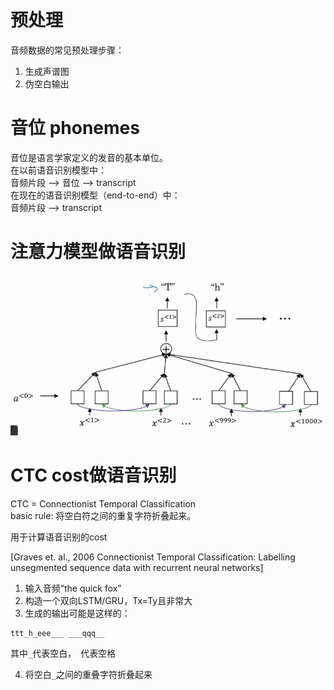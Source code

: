 # 预处理  

音频数据的常见预处理步骤：  
1. 生成声谱图  
2. 伪空白输出  

# 音位 phonemes

音位是语言学家定义的发音的基本单位。  
在以前语音识别模型中：  
音频片段 --> 音位 --> transcript  
在现在的语音识别模型（end-to-end）中：  
音频片段 --> transcript

# 注意力模型做语音识别

![](/assets/61.png)   

# CTC cost做语音识别

CTC = Connectionist Temporal Classification  
basic rule: 将空白符之间的重复字符折叠起来。  

用于计算语音识别的cost  

[Graves et. al., 2006 Connectionist Temporal Classification: Labelling unsegmented sequence data with recurrent neural networks]  

1. 输入音频“the quick fox”  
2. 构造一个双向LSTM/GRU，Tx=Ty且非常大  
3. 生成的输出可能是这样的：  

```
ttt_h_eee___ ___qqq__
```

其中`_`代表空白，` `代表空格  

4. 将空白`_`之间的重叠字符折叠起来
